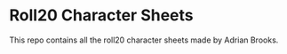 # Roll20 Character Sheets

This repo contains all the roll20 character sheets made by Adrian Brooks.
